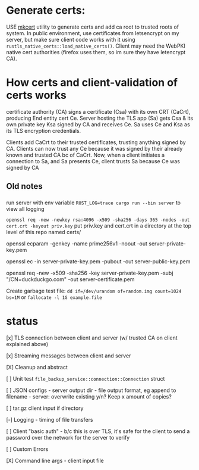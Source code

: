 # Generate certs:
USE [mkcert](https://github.com/FiloSottile/mkcert) utility to generate certs and add ca root to trusted roots of system.
In public environment, use certificates from letsencrypt on my server, 
but make sure client code works with it using `rustls_native_certs::load_native_certs()`. 
Client may need the WebPKI native cert authorities (firefox uses them, so im sure they have letencrypt CA).


# How certs and client-validation of certs works
certificate authority (CA) signs a certificate (Csa) with its own CRT (CaCrt), producing End entity cert Ce.
Server hosting the TLS app (Sa) gets Csa & its own private key Ksa signed by CA and receives Ce.
Sa uses Ce and Ksa as its TLS encryption credentials.

Clients add CaCrt to their trusted certificates, trusting anything signed by CA.
Clients can now trust any Ce because it was signed by their already known and trusted CA bc of CaCrt.
Now, when a client initiates a connection to Sa, and Sa presents Ce, client trusts Sa because Ce was signed by CA



## Old notes
### 

run server with env variable `RUST_LOG=trace cargo run --bin server` to view all logging

`openssl req -new -newkey rsa:4096 -x509 -sha256 -days 365 -nodes -out cert.crt -keyout priv.key`
put priv.key and cert.crt in a directory at the top level of this repo named certs/



openssl ecparam -genkey -name prime256v1 -noout -out server-private-key.pem

openssl ec -in server-private-key.pem -pubout -out server-public-key.pem

openssl req -new -x509 -sha256 -key server-private-key.pem -subj "/CN=duckduckgo.com" -out server-certificate.pem

Create garbage test file: `dd if=/dev/urandom of=random.img count=1024 bs=1M` or `fallocate -l 1G example.file`

# status
[x] TLS connection between client and server (w/ trusted CA on client explained above)

[x] Streaming messages between client and server

[X] Cleanup and abstract

[ ] Unit test `file_backup_service::connection::Connection` struct

[ ] JSON configs
    - server output dir
    - file output format, eg append <datetime> to filename
    - server: overwrite existing y/n? Keep x amount of copies?

[ ] tar.gz client input if directory

[-] Logging
    - timing of file transfers

[ ] Client "basic auth"
    - b/c this is over TLS, it's safe for the client to send a password over the network for the server to verify

[ ] Custom Errors

[X] Command line args
    - client input file


